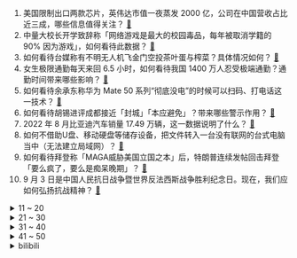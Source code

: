 1. 美国限制出口两款芯片，英伟达市值一夜蒸发 2000 亿，公司在中国营收占比近三成，哪些信息值得关注？ [:link:](https://www.zhihu.com/question/551295831)
2. 中量大校长开学致辞称「网络游戏是最大的校园毒品，每年被取消学籍的 90% 因为游戏」，如何看待此数据？ [:link:](https://www.zhihu.com/question/551312789)
3. 如何看待台媒称有不明无人机飞金门空投茶叶蛋与榨菜？具体情况如何？ [:link:](https://www.zhihu.com/question/551468653)
4. 女生极限通勤每天来回 6.5 小时，如何看待我国 1400 万人忍受极端通勤？通勤时间带来哪些影响？ [:link:](https://www.zhihu.com/question/551401247)
5. 如何看待余承东称华为 Mate 50 系列“彻底没电”的时候可以扫码、打电话这一技术？ [:link:](https://www.zhihu.com/question/551415399)
6. 如何看待胡锡进评成都接近「封城」「本应避免」？带来哪些警示作用？ [:link:](https://www.zhihu.com/question/551300914)
7. 2022 年 8 月比亚迪汽车销量 17.49 万辆，这一数据说明了什么？ [:link:](https://www.zhihu.com/question/551442504)
8. 如何不借助U盘、移动硬盘等储存设备，把文件转入一台没有联网的台式电脑当中（无法建立局域网）？ [:link:](https://www.zhihu.com/question/551343225)
9. 如何看待拜登称「MAGA威胁美国立国之本」后，特朗普连续发帖回击拜登「要么疯了，要么是痴呆晚期」？ [:link:](https://www.zhihu.com/question/551426546)
10. 9 月 3 日是中国人民抗日战争暨世界反法西斯战争胜利纪念日。现在，我们应如何弘扬抗战精神？ [:link:](https://www.zhihu.com/question/551219165)
<details>
<summary>11 ~ 20</summary>

11. 如何评价美剧 《指环王：力量之戒》第一季？ [:link:](https://www.zhihu.com/question/550985842)
12. 网传专家踩地毯考察玉米地，会务组回应称「并非地毯，系雨后防滑铺的土工布」，如何看待此事？ [:link:](https://www.zhihu.com/question/551212306)
13. 工厂一合伙人要退伙自立门户，要带走全部客户，有何办法破解? [:link:](https://www.zhihu.com/question/523195142)
14. 河南开封一女子买的西瓜里居然长出了「黄豆芽」，如何从科学角度分析这一情况？ [:link:](https://www.zhihu.com/question/551427011)
15. 上海地铁一女乘客仅着内衣劈叉摆拍被行拘，如何看待此行为？这一处罚有哪些警示作用？ [:link:](https://www.zhihu.com/question/551446052)
16. 深圳多区发布通告「暂停非必要人员流动与活动」，此前辟谣「全域管控」系严重误读，深圳当前疫情形势如何？ [:link:](https://www.zhihu.com/question/551455045)
17. 如何评价演员郭晓婷？ [:link:](https://www.zhihu.com/question/314636162)
18. 为什么我们在读日本人的名字的时候不直接音译? [:link:](https://www.zhihu.com/question/546215156)
19. 8 月 31 日辽宁大连称确需离连的人员须主动向所在社区报备，如何评价大连此次的防疫政策？ [:link:](https://www.zhihu.com/question/550976279)
20. 广西邕江源头现巨型「鸳鸯锅」奇景，系河床中大量泥沙冲到江水所致，水土流失可能会对地理环境造成哪些影响？ [:link:](https://www.zhihu.com/question/551334508)
</details>
<details>
<summary>21 ~ 30</summary>

21. 有没有同时玩《塞尔达传说：旷野之息》和《原神》的玩家？两边都玩的玩家是如何评价两款游戏的？ [:link:](https://www.zhihu.com/question/450937580)
22. 贾浅浅未入选作协新会员名单，哪些信息值得关注？ [:link:](https://www.zhihu.com/question/551420915)
23. 《西游记》中的素酒指的是什么酒？当时的出家人是否允许喝酒？ [:link:](https://www.zhihu.com/question/550950570)
24. 9 月 1 日浙江省运会女足赛事出现巨大比分，丽水女足 44-0 战胜湖州女足，此次比赛都有哪些看点？ [:link:](https://www.zhihu.com/question/551199540)
25. 电影《绣春刀》里面，丁修在没有马的情况下，砍死 11 个满洲骑兵，现实中难度有多大？ [:link:](https://www.zhihu.com/question/536132869)
26. 如果被一只蚊子咬到了大动脉会发生什么？ [:link:](https://www.zhihu.com/question/334248999)
27. 日本画师纷纷抵制 AI 作画，专家称现有法律无法禁止，AI 作画能否替代画师这个行业？ [:link:](https://www.zhihu.com/question/550997249)
28. 请问如何看待22届本科生月工资2万但是依然想辞职这件事？ [:link:](https://www.zhihu.com/question/549993946)
29. 2022 LPL 冒泡赛 EDG 让二追三击败 RNG 拿下世界赛门票，如何评价这场比赛？ [:link:](https://www.zhihu.com/question/551424165)
30. 看李健线上演唱会你有什么感受？ [:link:](https://www.zhihu.com/question/551452579)
</details>
<details>
<summary>31 ~ 40</summary>

31. 你有没有感觉这几年显卡性能有点过剩？如何避免多花冤枉钱呢？ [:link:](https://www.zhihu.com/question/550845985)
32. 英国清洁工罢工，移英港人跑去捡垃圾、有人甚至大骂罢工扰民，对此如何评价？ [:link:](https://www.zhihu.com/question/551141308)
33. 计算机实在学不下去了，怎么办？ [:link:](https://www.zhihu.com/question/550394313)
34. 我不想学习但我爸一直逼着我学习，我也明白应该学习的，可我就是不想，明年就要高考了，该怎么办？ [:link:](https://www.zhihu.com/question/551388132)
35. 普京赴加里宁格勒工作访问，媒体报道称此举令波兰感到「惊慌」，原因为何？波兰与俄罗斯的关系是怎样的？ [:link:](https://www.zhihu.com/question/551337222)
36. 深圳非中高风险区人员到广州赋红码政策已取消，但需严格执行 3 天居家健康监测，深圳当地疫情情况如何？ [:link:](https://www.zhihu.com/question/551111978)
37. 外交部批美国成乌克兰问题最大赢家，表示「值得世人思考和警惕」，如何解读？ [:link:](https://www.zhihu.com/question/551424836)
38. 高三生物需要笔记本吗，可以记在书上吗？ [:link:](https://www.zhihu.com/question/549962415)
39. 冉高鸣说「保持职业的理想的方法是不曾拥有职业理想」，同为打工人的你同意吗？ [:link:](https://www.zhihu.com/question/548611545)
40. 为什么林黛玉会㨃周瑞家的？ [:link:](https://www.zhihu.com/question/446565765)
</details>
<details>
<summary>41 ~ 50</summary>

41. 如何看待典当店老板收到含「南京大屠杀日军恶行的相册」后续，相册主人赞同给博物馆，老板还称不会给日政府？ [:link:](https://www.zhihu.com/question/551197400)
42. 专家建议「年轻人在线创业」，称「不要把创业投资成本想的一定很高昂」，如何看待这一建议？ [:link:](https://www.zhihu.com/question/550971357)
43. 高中选文科就是死路一条吗？ [:link:](https://www.zhihu.com/question/511902314)
44. 刚高中毕业，是该选择好一点的大专还是应该出来打工学习赚钱？ [:link:](https://www.zhihu.com/question/545441991)
45. 什么是真正爱孩子呢? [:link:](https://www.zhihu.com/question/550523397)
46. 如何看待拜登公开抨击特朗普代表的极端主义正在危害美国？ [:link:](https://www.zhihu.com/question/551323729)
47. 数据分析真的每天都是python，SQL吗？转行数据分析的话要重点学习什么呢？ [:link:](https://www.zhihu.com/question/531837786)
48. 雷达和摄像头遍布全车，为什么自动驾驶依然是期货？ [:link:](https://www.zhihu.com/question/550596339)
49. 考教资《教育知识与能力》要背吗？ [:link:](https://www.zhihu.com/question/333787737)
50. 读职高真的没有前途吗？ [:link:](https://www.zhihu.com/question/550621826)
</details><details>
<summary>bilibili</summary>

1. 【苏星河】我的这个微信，你们没人用过 [:link:](//www.bilibili.com/video/BV1tV4y1H72k)
2. 爱吃生腌的女孩，肠胃不会太差... [:link:](//www.bilibili.com/video/BV19t4y1E7hh)
3. 狼人傻2 [:link:](//www.bilibili.com/video/BV1nd4y1R7UB)
4. 细！《猫和老鼠》中的小穿帮竟然有这么多！画师偷懒？ [:link:](//www.bilibili.com/video/BV1kD4y1672t)
5. 那天，我看到了54岁最帅的模样 [:link:](//www.bilibili.com/video/BV1VG4y167tn)
6. 中式龙吟，千层蜜枣酥！层次分明，堪称下午茶茶点天花板~丨蜜枣酥 [:link:](//www.bilibili.com/video/BV15P411V7YS)
7. 上高一啦！ [:link:](//www.bilibili.com/video/BV1CV4y1H7dp)
8. 【毕导】SNP理论的重大突破！刷牙和便秘，人类的进出口竟然高度统一？ [:link:](//www.bilibili.com/video/BV1rW4y1t7NU)
9. 这是个音乐游戏！？2022版 [:link:](//www.bilibili.com/video/BV1pe4y1d7JM)
10. 我又开始玩梗了，而且还进去了。 [:link:](//www.bilibili.com/video/BV19P411V7Kz)
<details>
<summary>11 ~ 20</summary>

11. 来杰哥家康康！全屋智能化！游戏房！真的蛮大哦！ [:link:](//www.bilibili.com/video/BV1Me4y1Y7G5)
12. 《原神》角色演示-「多莉：多谢惠顾！」 [:link:](//www.bilibili.com/video/BV15V4y1p7E9)
13. 史诗级灾难片《开学》，豆瓣评分9.1 [:link:](//www.bilibili.com/video/BV11W4y1t75H)
14. 《关于被中国boy骗去贵阳花了588受大罪这件事》 [:link:](//www.bilibili.com/video/BV1mV4y1H79r)
15. 用“米”字轻松掌握透视二等分（上） [:link:](//www.bilibili.com/video/BV1jg411Q7xD)
16. 狡 兔 死，走 狗 烹 ！ [:link:](//www.bilibili.com/video/BV1WG41157h8)
17. 任士明-农村大叔因写字好看被央视点赞，被誉为“行走的打印机”。 [:link:](//www.bilibili.com/video/BV1iV4y1H7eu)
18. 央视主播夺笋系列：明天是交作业呢，还是焦头烂额呢？ [:link:](//www.bilibili.com/video/BV1Fg411Q7q8)
19. 《明日方舟》全新故事「日暮寻路」活动宣传PV [:link:](//www.bilibili.com/video/BV1cG4y1r7nt)
20. 茄子好吃却不好学，今天我来学做一下这道《风味茄子》 [:link:](//www.bilibili.com/video/BV1Je411g7NX)
</details>
<details>
<summary>21 ~ 30</summary>

21. 听说鸡哥不会打篮球？我不信！ [:link:](//www.bilibili.com/video/BV1Ta411V7hu)
22. 你等着我律师来！！！ [:link:](//www.bilibili.com/video/BV1pD4y1B76j)
23. 灰太狼要有我这速度，羊村早没了 [:link:](//www.bilibili.com/video/BV1714y1476z)
24. 猫有三号楼，人有雨衣男 [:link:](//www.bilibili.com/video/BV1ja411V7AQ)
25. 男，23岁，在公园打八段锦 [:link:](//www.bilibili.com/video/BV13t4y1J7w7)
26. 新版乌迪尔的秘密武器！一键99连击！ 大玉螺旋丸！【有点骚东西】 [:link:](//www.bilibili.com/video/BV11U4y1B7ys)
27. 为什么叫我麦香鸡？ [:link:](//www.bilibili.com/video/BV1ne4y1d7q8)
28. 你管这叫“边角料零食”？究竟是智商税还是真香？ [:link:](//www.bilibili.com/video/BV1MP411V7JE)
29. 《隐入尘烟》该消失？我从来没见过这么傲慢的差评！ [:link:](//www.bilibili.com/video/BV16Y4y1u7Wd)
30. 纯黑《最后生还者:第一部》绝地迅猛无伤攻略解说 第一期 [:link:](//www.bilibili.com/video/BV19D4y167sn)
</details>
<details>
<summary>31 ~ 40</summary>

31. 汤姆：法庭上禁止鸡你太美！！！ [:link:](//www.bilibili.com/video/BV1pe411g7h5)
32. 打工仔醒后成了高富帅，背后居然是天大的阴谋！经典网剧《灵魂摆渡》第十回 [:link:](//www.bilibili.com/video/BV1De4y1Z7XK)
33. ''策划眼里的元歌''2.0 [:link:](//www.bilibili.com/video/BV1eW4y1t7TG)
34. 农村的那些不良少年，后来都怎么样了 [:link:](//www.bilibili.com/video/BV1Mg411Q7hb)
35. 他回头的那一下好像真的知道他很帅！ [:link:](//www.bilibili.com/video/BV1St4y1E71a)
36. 椰子：麻麻今天又骗我了 [:link:](//www.bilibili.com/video/BV1gU4y1r7gB)
37. 小伙不顾父母反对自学街舞，被嘲笑像耍猴，太难了 [:link:](//www.bilibili.com/video/BV1rY4y1u7Yi)
38. 拼多多200多元电视的买家秀，让我深夜爆哭...... [:link:](//www.bilibili.com/video/BV1K14y1s7m2)
39. “所以你宁愿错过也不愿主动 ，对吗” [:link:](//www.bilibili.com/video/BV1AW4y1b7nz)
40. 《 治 愈 的 羊 咩 咩 出 现 了 》 [:link:](//www.bilibili.com/video/BV13g411S71u)
</details>
<details>
<summary>41 ~ 50</summary>

41. 鉴定网络热门美食 只用鸡蛋和大米就能爆出米花！笔记写的可走心了 [:link:](//www.bilibili.com/video/BV1uP411V7HW)
42. 40年前，它曾强悍到被纳入国家战略，五笔到底有多牛？ [:link:](//www.bilibili.com/video/BV1Se4y1Z79t)
43. 丘丘人100小时徒手挖须弥小屋 [:link:](//www.bilibili.com/video/BV1PW4y1b7i2)
44. 带九黄逛可可托海，黄老板发现几只土拨鼠 [:link:](//www.bilibili.com/video/BV1FT411c7Td)
45. 真正讲东西的科普书，不说废话 [:link:](//www.bilibili.com/video/BV1RY4y1u7QN)
46. 我怎么才能让全天下的女人都明白这个道理呢？ [:link:](//www.bilibili.com/video/BV1GB4y1G7w7)
47. 一场军训能凑齐这么多卧龙凤雏也是不容易啊！ [:link:](//www.bilibili.com/video/BV1TG4y167Sc)
48. 蒙德，但是乡镇版 [:link:](//www.bilibili.com/video/BV1bd4y197WJ)
49. 妻子出车祸男子开车赶回，半路悲痛到四肢抽搐：等我啊！我要回家！ [:link:](//www.bilibili.com/video/BV1eB4y1G7mP)
50. 我妹对军训的理解还蛮深的 [:link:](//www.bilibili.com/video/BV13T411c7A2)
</details>
<details>
<summary>51 ~ 60</summary>

51. 美国校队都在用的【鸡你太美】运球教学终于来了！ [:link:](//www.bilibili.com/video/BV1de4y1a73i)
52. 文静小女生 [:link:](//www.bilibili.com/video/BV15a411V762)
53. 你们要的没有小姐姐版来了 [:link:](//www.bilibili.com/video/BV16D4y1679R)
54. 帅小伙自制鲜花饼，没想到鲜花饼制作这么复杂！ [:link:](//www.bilibili.com/video/BV1Xt4y1E7Lo)
55. 想知道他们去电梯里以后交流了什么…… [:link:](//www.bilibili.com/video/BV1VG41157dp)
56. 今天来给大家表演一个美猴王 [:link:](//www.bilibili.com/video/BV13e4y1Y7sL)
57. 校长的千层套路！来看ACG学院如何应对开学恐惧症 [:link:](//www.bilibili.com/video/BV16B4y1G7qH)
58. 【时代少年团】《小炸的暑假生活》12.夏日尾奏 [:link:](//www.bilibili.com/video/BV1TG4y1675S)
59. 这是哪个大聪明设计的红绿灯？【阅片无数Ⅱ 58】 [:link:](//www.bilibili.com/video/BV19d4y197n6)
60. 原来我点的菜上桌前被这么多人品尝呢！？ [:link:](//www.bilibili.com/video/BV1bd4y1G7yE)
</details>
<details>
<summary>61 ~ 70</summary>

61. 我失忆了，但是脑海里有三个字，吃汉堡！ [:link:](//www.bilibili.com/video/BV1xW4y1t7CT)
62. 朋友们没想到我居然要解释这种事情 [:link:](//www.bilibili.com/video/BV19d4y197NK)
63. 比黄金还珍贵的顶级食材，难得一见的海鲜铁板烧！ [:link:](//www.bilibili.com/video/BV1tB4y1G7ZR)
64. 肝了几个月，为了这几秒，临摹米山舞大大的动图，米山舞yyds，我的盛夏啊∽呜呜 [:link:](//www.bilibili.com/video/BV1uB4y147SF)
65. 《当代网友现状》 [:link:](//www.bilibili.com/video/BV1JT411c7L5)
66. 【原神】76个兰那罗全收集！隐藏成就《请安全玩耍》《美德的报酬》/需要帮助的兰那罗/15个宝箱/兰那罗/原神3.0须弥 [:link:](//www.bilibili.com/video/BV1Cd4y197ed)
67. 大学生如何在宿舍拍出《最残大脑》 [:link:](//www.bilibili.com/video/BV1114y1x7TX)
68. 当世界开始炫穷 [:link:](//www.bilibili.com/video/BV1Va411V7EF)
69. 这可不是普通的番茄！（巨下饭） [:link:](//www.bilibili.com/video/BV1j14y1s7Ev)
70. 鸡 [:link:](//www.bilibili.com/video/BV1PN4y1F7Hk)
</details>
<details>
<summary>71 ~ 80</summary>

71. 全球首提！五菱敞篷Mini量产版 [:link:](//www.bilibili.com/video/BV1Jd4y1G7sj)
72. 流言四起，前进不止 [:link:](//www.bilibili.com/video/BV13T411c7FM)
73. 这一刻我相信奇迹了，孙子声音穿透了阴曹地府 [:link:](//www.bilibili.com/video/BV1Be411g7gT)
74. 为北碚跑团点赞！有担当的跑者！ [:link:](//www.bilibili.com/video/BV1gt4y1J73T)
75. 胡桃咆哮~ 嗷呜~~⚡️⚡️ [:link:](//www.bilibili.com/video/BV1sG4y167xj)
76. 哈哈哈哈哈哈看到最后有彩蛋#影视剪辑 [:link:](//www.bilibili.com/video/BV1WD4y1B7Ja)
77. 有求必应（尥蹶子教程版 [:link:](//www.bilibili.com/video/BV1Ht4y1J7FU)
78. 《时序残响》概念实机PV  — 弥因侵染 [:link:](//www.bilibili.com/video/BV1eP411L7D1)
79. 20一块的光伏玻璃 竟然是400块电竞玻璃鼠标垫的完美平替？ [:link:](//www.bilibili.com/video/BV1jg411Q7TS)
80. 这本一万多章的网文，加剧了我的精神内耗，失眠到开安眠药 [:link:](//www.bilibili.com/video/BV1KU4y1r7tD)
</details>
<details>
<summary>81 ~ 90</summary>

81. 开学了！快来看一个小学生的禁毒宣传创意视频！ [:link:](//www.bilibili.com/video/BV1Ha411V74Z)
82. 芬兰家人东北馆子初体验被吓到结巴！扣肘子一抢而空！疯狂爱上酱大骨！揭秘侄儿侄女的爱情故事！ [:link:](//www.bilibili.com/video/BV1jt4y1J7u9)
83. 《崩坏3》爱莉希雅的捕梦旅程 [:link:](//www.bilibili.com/video/BV1ZW4y1t7Zf)
84. 剧组拍扶贫剧因剧情需要真给村里修了路 网友：这剧组能处！ [:link:](//www.bilibili.com/video/BV1td4y1G7qn)
85. 第一次在邻居面前化妆，他们都惊呆了.... [:link:](//www.bilibili.com/video/BV1sP411V7U9)
86. 别被封面骗进来！！ [:link:](//www.bilibili.com/video/BV1iV4y1H7DA)
87. 中国烹饪大师教你我做超简单的牛肉炒法，你能不能会的会？十八秒牛肉~ [:link:](//www.bilibili.com/video/BV1ie411g7uA)
88. 骑行川藏中线，因口罩问题只得原路返回，找到一个空房子太诡异吓到不敢住 [:link:](//www.bilibili.com/video/BV1AN4y1F7d3)
89. 洛阳.小街天府  厨子探店¥110 [:link:](//www.bilibili.com/video/BV1TG411t7Gg)
90. 猴子：你这亚瑟血条有问题呀 [:link:](//www.bilibili.com/video/BV1XD4y1B72r)
</details>
<details>
<summary>91 ~ 100</summary>

91. 当老师第一天就想辞职 [:link:](//www.bilibili.com/video/BV1JB4y1G7xt)
92. 上学时自卑的由来 [:link:](//www.bilibili.com/video/BV1DT411F7Zy)
93. 【刘谦魔术课】百年古书里的传说秘技。 [:link:](//www.bilibili.com/video/BV1YP4y1f7Cd)
94. 【危机合约#10】全网首杀 尘环行动登顶36 你有没有听见城防炮在狞笑！？ [:link:](//www.bilibili.com/video/BV1Yd4y1G77F)
95. 这是哪里产的AJ？ [:link:](//www.bilibili.com/video/BV1st4y1J7ts)
96. 卷：救命怎么两个石矶娘娘？？？？ [:link:](//www.bilibili.com/video/BV1be4y1d7a8)
97. 开学穿越回过去逼自己写作业？？？ [:link:](//www.bilibili.com/video/BV1ga411V7ot)
98. “还是自己媳妇儿好~” [:link:](//www.bilibili.com/video/BV1VG4y167bW)
99. 给大家表演一个小猫上称 [:link:](//www.bilibili.com/video/BV1Ut4y1E7n7)
100. 不同老师迎新生 [:link:](//www.bilibili.com/video/BV1qG4y167N4)
</details></details>